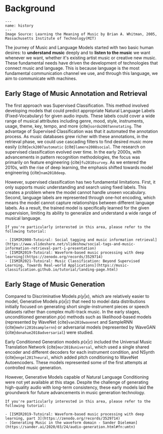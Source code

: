 # Background

```{figure} ../img/history.png
---
name: history
---
Image Source: Learning the Meaning of Music by Brian A. Whitman, 2005, Massachusetts Institute of Technology(MIT)
```

The journey of Music and Language Models started with two basic human desires: to **understand music** deeply and to **listen to the music** we want whenever we want, whether it's existing artist music or creative new music. These fundamental needs have driven the development of technologies that connect music and language. This is because language is the most fundamental communication channel we use, and through this language, we aim to communicate with machines.

## Early Stage of Music Annotation and Retrieval

The first approach was Supervised Classification. This method involved developing models that could predict appropriate Natural Language Labels (Fixed-Vocabulary) for given audio inputs. These labels could cover a wide range of musical attributes including genre, mood, style, instruments, usage, theme, key, tempo, and more {cite}`sordo2007annotating`. The advantage of Supervised Classification was that it automated the annotation process. As music databases grew richer with these annotations, in the retrieval phase, we could use cascading filters to find desired music more easily  {cite}`eck2007automatic` {cite}`lamere2008social`. The research on supervised classification evolved over time. In the early 2000s, with advancements in pattern recognition methodologies, the focus was primarily on feature engineering {cite}`fu2010survey`. As we entered the 2010s, with the rise of deep learning, the emphasis shifted towards model engineering {cite}`nam2018deep`.

However, supervised classification has two fundamental limitations. First, it only supports music understanding and search using fixed labels. This creates a problem where the model cannot handle unseen vocabulary. Second, language labels are represented through one-hot encoding, which means the model cannot capture relationships between different language labels. As a result, the trained model is specifically learned for the given supervision, limiting its ability to generalize and understand a wide range of musical language.


```{note}
If you're particularly interested in this area, please refer to the following tutorial:

- [ISMIR2008-Tutoiral: Social tagging and music information retrieval](https://www.slideshare.net/slideshow/social-tags-and-music-information-retrieval-part-i-presentation)
- [ISMIR2019-Tutoiral: Waveform-based music processing with deep learning](https://zenodo.org/records/3529714)
- [ISMIR2021-Tutoiral: Music Classification: Beyond Supervised Learning, Towards Real-world Applications](https://music-classification.github.io/tutorial/landing-page.html)
```


## Early Stage of Music Generation

Compared to Discriminative Models $p(y|x)$, which are relatively easier to model, Generative Models $p(x|c)$ that need to model data distributions initially focused on generating short single-instrument pieces or speech datasets rather than complex multi-track music. In the early stages, unconditioned generation $p(x)$  methods such as likelihood-based models (represented by WaveNet {cite}`van2016wavenet` and SampleRNN {cite}`mehri2016samplernn`) or adversarial models (represented by WaveGAN {cite}`donahue2018adversarial`) were studied. 

Early Conditioned Generation models $p(x|c)$ included the Universal Music Translation Network {cite}`mor2018universal`, which used a single shared encoder and different decoders for each instrument condition, and NSynth {cite}`engel2017neural`, which added pitch conditioning to WaveNet Autoencoders. These models represented some of the first attempts at controlled music generation.

However, Generative Models capable of Natural Language Conditioning were not yet available at this stage. Despite the challenge of generating high-quality audio with long-term consistency, these early models laid the groundwork for future advancements in music generation technology.


```{note}
If you're particularly interested in this area, please refer to the following tutorial:

- [ISMIR2019-Tutoiral: Waveform-based music processing with deep learning, part 3](https://zenodo.org/records/3529714)
- [Generating Music in the waveform domain - Sander Dieleman](https://sander.ai/2020/03/24/audio-generation.html#fn:umtn)
```
